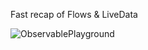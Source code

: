 Fast recap of Flows & LiveData

![ObservablePlayground](https://user-images.githubusercontent.com/51135284/192345345-ee47992f-10db-4b28-b073-65acda270f99.jpg)
